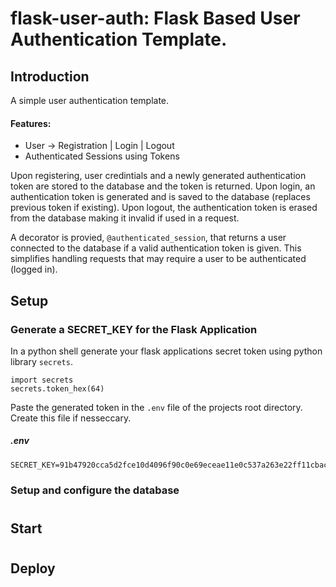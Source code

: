 # flask-user-auth: Flask Based User Authentication Template.

## Introduction
A simple user authentication template.

#### Features:
* User -> Registration | Login | Logout
* Authenticated Sessions using Tokens

Upon registering, user credintials and a newly generated authentication token are stored to the database and the token is returned.
Upon login, an authentication token is generated and is saved to the database (replaces previous token if existing).
Upon logout, the authentication token is erased from the database making it invalid if used in a request.

A decorator is provied, `@authenticated_session`, that returns a user connected to the database if a valid authentication token is given. This simplifies handling requests that may require a user to be authenticated (logged in).


## Setup

### Generate a SECRET_KEY for the Flask Application
In a python shell generate your flask applications secret token using python library `secrets`. 
```
import secrets
secrets.token_hex(64)
```

Paste the generated token in the `.env` file of the projects root directory. Create this file if nesseccary.
##### .env
```
SECRET_KEY=91b47920cca5d2fce10d4096f90c0e69eceae11e0c537a263e22ff11cbacdf34c00492deb6643cf676b68efd12a781ec174ae3abbe7f8f1d83b00a8fee234927
```

### Setup and configure the database


#


## Start

#

## Deploy

